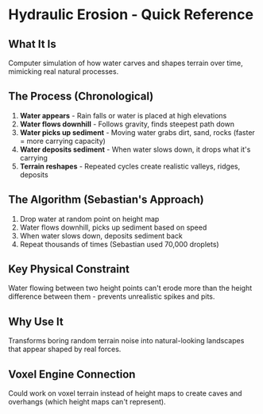 # Hydraulic Erosion - Quick Reference

## What It Is

Computer simulation of how water carves and shapes terrain over time, mimicking real natural processes.

## The Process (Chronological)

1. **Water appears** - Rain falls or water is placed at high elevations
2. **Water flows downhill** - Follows gravity, finds steepest path down
3. **Water picks up sediment** - Moving water grabs dirt, sand, rocks (faster = more carrying capacity)
4. **Water deposits sediment** - When water slows down, it drops what it's carrying
5. **Terrain reshapes** - Repeated cycles create realistic valleys, ridges, deposits

## The Algorithm (Sebastian's Approach)

1. Drop water at random point on height map
2. Water flows downhill, picks up sediment based on speed
3. When water slows down, deposits sediment back
4. Repeat thousands of times (Sebastian used 70,000 droplets)

## Key Physical Constraint

Water flowing between two height points can't erode more than the height difference between them - prevents unrealistic spikes and pits.

## Why Use It

Transforms boring random terrain noise into natural-looking landscapes that appear shaped by real forces.

## Voxel Engine Connection

Could work on voxel terrain instead of height maps to create caves and overhangs (which height maps can't represent).
